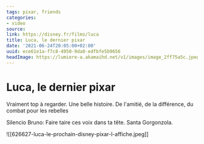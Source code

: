 ```yaml
---
tags: pixar, friends
categories:
- video
source:
link: https://disney.fr/films/luca
title: Luca, le dernier pixar
date: '2021-06-24T20:05:00+02:00'
uuid: ece61e1a-f7c8-4950-9da0-edfbfe5b9656
headImage: https://lumiere-a.akamaihd.net/v1/images/image_2ff75a5c.jpeg?region=0%2C0%2C540%2C810
---
```


# Luca, le dernier pixar
Vraiment top à regarder.
Une belle histoire.
De l'amitié, de la différence, du combat pour les rebelles

Silencio Bruno: Faire taire ces voix dans ta tête.
Santa Gorgonzola.

![[626627-luca-le-prochain-disney-pixar-l-affiche.jpeg]]
